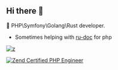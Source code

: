 ## Hi there 👋

<p>🤔 PHP\Symfony\Golang\Rust developer.</p> 

- Sometimes helping with [ru-doc](https://github.com/php/doc-ru) for php

[![z](https://github-readme-stats.vercel.app/api?username=u-mulder)](https://github.com/u-mulder)

<a href="http://www.zend.com/en/yellow-pages/ZEND024408" target="_blank" rel="nofollow"><img src="https://www.zend.com/sites/zend/files/image/2019-09/zce-2017-php-80x80.gif" title="Zend Certified PHP Engineer" alt="Zend Certified PHP Engineer"></a>


<!--
Here are some ideas to get you started:

- 🔭 I’m currently working on ...
- 🌱 I’m currently learning ...
- 👯 I’m looking to collaborate on ...
- 🤔 I’m looking for help with ...
- 💬 Ask me about ...
- 📫 Reach me: https://img.shields.io/twitter/url?url=https%3A%2F%2Ftwitter.com%2Fu_mulder
- [![Twitter](https://img.shields.io/twitter/url?url=https%3A%2F%2Ftwitter.com%2Fu_mulder)](https://twitter.com/u_mulder)
- ⚡ Fun fact: ...
-->
